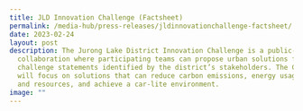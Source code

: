 ```yaml
---
title: JLD Innovation Challenge (Factsheet)
permalink: /media-hub/press-releases/jldinnovationchallenge-factsheet/
date: 2023-02-24
layout: post
description: The Jurong Lake District Innovation Challenge is a public-private
  collaboration where participating teams can propose urban solutions for
  challenge statements identified by the district’s stakeholders. The Challenge
  will focus on solutions that can reduce carbon emissions, energy usage, waste
  and resources, and achieve a car-lite environment.
image: ""
---
```

